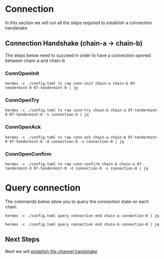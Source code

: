 # Connection

In this section we will run all the steps required to establish a connection handshake 

## Connection Handshake (chain-a -> chain-b)

The steps below need to succeed in order to have a connection opened between chain-a and chain-b

### ConnOpenInit

```
hermes -c ./config.toml tx raw conn-init chain-a chain-b 07-tendermint-0 07-tendermint-0 | jq
```

### ConnOpenTry

```
hermes -c ./config.toml tx raw conn-try chain-b chain-a 07-tendermint-0 07-tendermint-0 -s connection-0 | jq
```

### ConnOpenAck

```
hermes -c ./config.toml tx raw conn-ack chain-a chain-b 07-tendermint-0 07-tendermint-0 -d connection-0 -s connection-0 | jq
```

### ConnOpenConfirm

```
hermes -c ./config.toml tx raw conn-confirm chain-b chain-a 07-tendermint-0 07-tendermint-0 -d connection-0 -s connection-0 | jq
```

# Query connection

The commands below allow you to query the connection state on each chain.

```
hermes -c ./config.toml query connection end chain-a connection-0 | jq
```

```
hermes -c ./config.toml query connection end chain-b connection-0 | jq
```

## Next Steps

Next we will [establish the channel handshake](./channel.md)